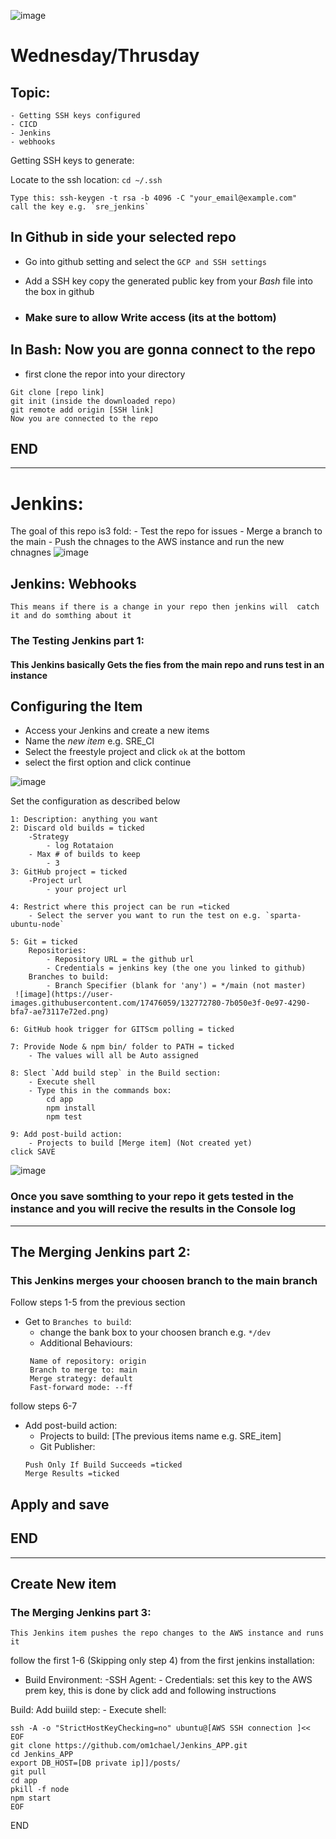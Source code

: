 
![image](https://user-images.githubusercontent.com/17476059/132772181-7fdfacdd-0467-4c07-ab98-dbffd1380313.png)



# Wednesday/Thrusday 
## Topic:
    - Getting SSH keys configured
    - CICD
    - Jenkins
    - webhooks 
     
Getting SSH keys to generate:

Locate to the ssh location:  `cd ~/.ssh`
```
Type this: ssh-keygen -t rsa -b 4096 -C "your_email@example.com"
call the key e.g. `sre_jenkins`
```
## In Github in side your selected repo
- Go into github setting and select the `GCP and SSH settings` 

- Add a SSH key copy the generated public key from your *Bash* file into the box in github
- ###  Make sure to allow **Write** access  (its at the bottom) 

## In Bash: Now you are gonna connect to the repo 
-  first clone the repor into your directory

 ```
 Git clone [repo link]
 git init (inside the downloaded repo)
 git remote add origin [SSH link]
 Now you are connected to the repo
```
## END
___

# Jenkins:


The goal of this repo is3 fold:
    - Test the repo for issues 
    - Merge a branch to the main 
    - Push the chnages to the AWS instance and run the new chnagnes 
![image](https://user-images.githubusercontent.com/17476059/132772294-31833870-d982-407b-bb33-30dbf950bddf.png)


## Jenkins: Webhooks 
` This means if there is a change in your repo then jenkins will 
catch it and do somthing about it
`

### The Testing Jenkins part 1:
#### This Jenkins basically Gets the fies from the main repo and runs test in an instance

## Configuring the Item

- Access your Jenkins and create a new items
- Name the *new item* e.g. SRE_CI
- Select the freestyle project and click `ok` at the bottom
- select the first option and click continue 

![image](https://user-images.githubusercontent.com/17476059/132772623-0ab358ea-19f4-4cc4-be99-73c08f5b5a8e.png)


Set the configuration as described below 
```
1: Description: anything you want
2: Discard old builds = ticked 
    -Strategy
        - log Rotataion
    - Max # of builds to keep
        - 3
3: GitHub project = ticked
    -Project url
        - your project url

4: Restrict where this project can be run =ticked
    - Select the server you want to run the test on e.g. `sparta-ubuntu-node`

5: Git = ticked
    Repositories:
        - Repository URL = the github url
        - Credentials = jenkins key (the one you linked to github) 
    Branches to build:    
        - Branch Specifier (blank for 'any') = */main (not master)
 ![image](https://user-images.githubusercontent.com/17476059/132772780-7b050e3f-0e97-4290-bfa7-ae73117e72ed.png)

6: GitHub hook trigger for GITScm polling = ticked

7: Provide Node & npm bin/ folder to PATH = ticked 
    - The values will all be Auto assigned 

8: Slect `Add build step` in the Build section:
    - Execute shell
    - Type this in the commands box:
        cd app
        npm install 
        npm test   
        
9: Add post-build action:
    - Projects to build [Merge item] (Not created yet)
click SAVE    
```
![image](https://user-images.githubusercontent.com/17476059/132772832-db859636-7d4f-4dca-b48c-8ab961d9b53d.png)

### Once you save somthing to your repo it gets tested in the instance and you will recive the results in the **Console log**

___


## The Merging Jenkins part 2:
### This Jenkins merges your choosen branch to the main branch 


Follow steps 1-5 from the previous section 

- Get to `Branches to build`:
    - change the bank box to your choosen branch e.g. `*/dev`
    - Additional Behaviours:
    ```
     Name of repository: origin
     Branch to merge to: main
     Merge strategy: default
     Fast-forward mode: --ff
    ```
follow steps 6-7

- Add post-build action:
    - Projects to build: [The previous items name e.g. SRE_item]
    - Git Publisher:
    ```
    Push Only If Build Succeeds =ticked
    Merge Results =ticked

    ```
## Apply and save 
## END 
___


##  Create New item 
### The Merging Jenkins part 3:
 ```
 This Jenkins item pushes the repo changes to the AWS instance and runs it
 ```

follow the first  1-6 (Skipping only step 4)  from the first jenkins installation:
- Build Environment:
    -SSH Agent:
        - Credentials: set this key to the AWS prem key, 
        this is done by click add and following instructions 

Build:
Add buiild step: 
    -   Execute shell:
```
ssh -A -o "StrictHostKeyChecking=no" ubuntu@[AWS SSH connection ]<< EOF
git clone https://github.com/om1chael/Jenkins_APP.git
cd Jenkins_APP
export DB_HOST=[DB private ip]]/posts/
git pull 
cd app
pkill -f node
npm start 
EOF

```

END
